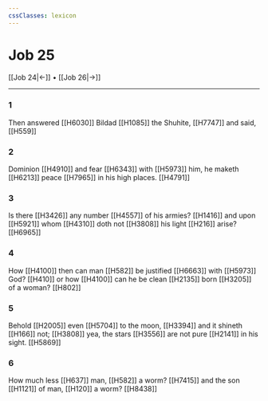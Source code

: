 ```yaml
---
cssClasses: lexicon
---
```

# Job 25

[[Job 24|←]] • [[Job 26|→]]

---

### 1
Then answered [[H6030]] Bildad [[H1085]] the Shuhite, [[H7747]] and said, [[H559]]

### 2
Dominion [[H4910]] and fear [[H6343]] with [[H5973]] him, he maketh [[H6213]] peace [[H7965]] in his high places. [[H4791]]

### 3
Is there [[H3426]] any number [[H4557]] of his armies? [[H1416]] and upon [[H5921]] whom [[H4310]] doth not [[H3808]] his light [[H216]] arise? [[H6965]]

### 4
How [[H4100]] then can man [[H582]] be justified [[H6663]] with [[H5973]] God? [[H410]] or how [[H4100]] can he be clean [[H2135]] born [[H3205]] of a woman? [[H802]]

### 5
Behold [[H2005]] even [[H5704]] to the moon, [[H3394]] and it shineth [[H166]] not; [[H3808]] yea, the stars [[H3556]] are not pure [[H2141]] in his sight. [[H5869]]

### 6
How much less [[H637]] man, [[H582]] a worm? [[H7415]] and the son [[H1121]] of man, [[H120]] a worm? [[H8438]]